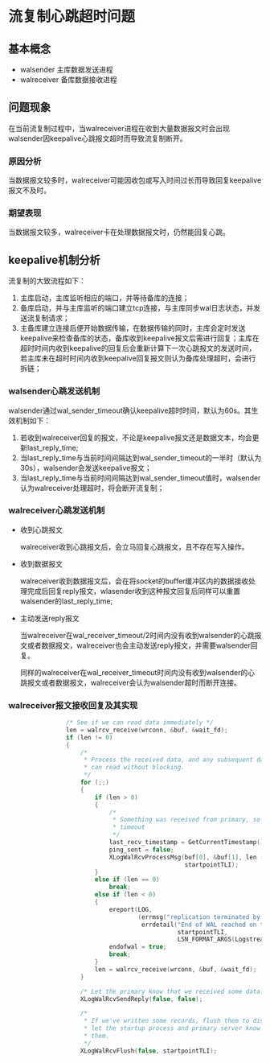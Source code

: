 # 流复制心跳超时问题

## 基本概念

- walsender 主库数据发送进程
- walreceiver 备库数据接收进程

## 问题现象

在当前流复制过程中，当walreceiver进程在收到大量数据报文时会出现walsender因keepalive心跳报文超时而导致流复制断开。

### 原因分析

当数据报文较多时，walreceiver可能因收包或写入时间过长而导致回复keepalive报文不及时。

### 期望表现

当数据报文较多，walreceiver卡在处理数据报文时，仍然能回复心跳。

## keepalive机制分析

流复制的大致流程如下：

1. 主库启动，主库监听相应的端口，并等待备库的连接；
2. 备库启动，并与主库监听的端口建立tcp连接，与主库同步wal日志状态，并发送流复制请求；
3. 主备库建立连接后便开始数据传输，在数据传输的同时，主库会定时发送keepalive来检查备库的状态，备库收到keepalive报文后需进行回复；主库在超时时间内收到keepalive的回复后会重新计算下一次心跳报文的发送时间，若主库未在超时时间内收到keepalive回复报文则认为备库处理超时，会进行拆链；

### walsender心跳发送机制

walsender通过wal_sender_timeout确认keepalive超时时间，默认为60s。其生效机制如下：

1. 若收到walreceiver回复的报文，不论是keepalive报文还是数据文本，均会更新last_reply_time;
2. 当last_reply_time与当前时间间隔达到wal_sender_timeout的一半时（默认为30s），walsender会发送keepalive报文；
3. 当last_reply_time与当前时间间隔达到wal_sender_timeout值时，walsender认为walreceiver处理超时，将会断开流复制；

### walreceiver心跳发送机制

- 收到心跳报文
  
  walreceiver收到心跳报文后，会立马回复心跳报文，且不存在写入操作。

- 收到数据报文
  
  walreceiver收到数据报文后，会在将socket的buffer缓冲区内的数据接收处理完成后回复reply报文，wlasender收到这种报文回复后同样可以重置walsender的last_reply_time;

- 主动发送reply报文
  
  当walreceiver在wal_receiver_timeout/2时间内没有收到walsender的心跳报文或者数据报文，walreceiver也会主动发送reply报文，并需要walsender回复。
  
  同样的walreceiver在wal_receiver_timeout时间内没有收到walsender的心跳报文或者数据报文，walreceiver会认为walsender超时而断开连接。

### walreceiver报文接收回复及其实现

```c
                /* See if we can read data immediately */
                len = walrcv_receive(wrconn, &buf, &wait_fd);
                if (len != 0)
                {
                    /*
                     * Process the received data, and any subsequent data we
                     * can read without blocking.
                     */
                    for (;;)
                    {
                        if (len > 0)
                        {
                            /*
                             * Something was received from primary, so reset
                             * timeout
                             */
                            last_recv_timestamp = GetCurrentTimestamp();
                            ping_sent = false;
                            XLogWalRcvProcessMsg(buf[0], &buf[1], len - 1,
                                                 startpointTLI);
                        }
                        else if (len == 0)
                            break;
                        else if (len < 0)
                        {
                            ereport(LOG,
                                    (errmsg("replication terminated by primary server"),
                                     errdetail("End of WAL reached on timeline %u at %X/%X.",
                                               startpointTLI,
                                               LSN_FORMAT_ARGS(LogstreamResult.Write))));
                            endofwal = true;
                            break;
                        }
                        len = walrcv_receive(wrconn, &buf, &wait_fd);
                    }

                    /* Let the primary know that we received some data. */
                    XLogWalRcvSendReply(false, false);

                    /*
                     * If we've written some records, flush them to disk and
                     * let the startup process and primary server know about
                     * them.
                     */
                    XLogWalRcvFlush(false, startpointTLI);
```

​     